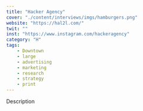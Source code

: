 ```yaml
---
title: "Hacker Agency"
cover: "./content/interviews/imgs/hamburgers.png"
website: "https://hal2l.com/"
twit: ""
inst: "https://www.instagram.com/hackeragency"
category: "H"
tags:
    - Downtown
    - large
    - advertising
    - marketing
    - research
    - strategy
    - print
---
```


Description

